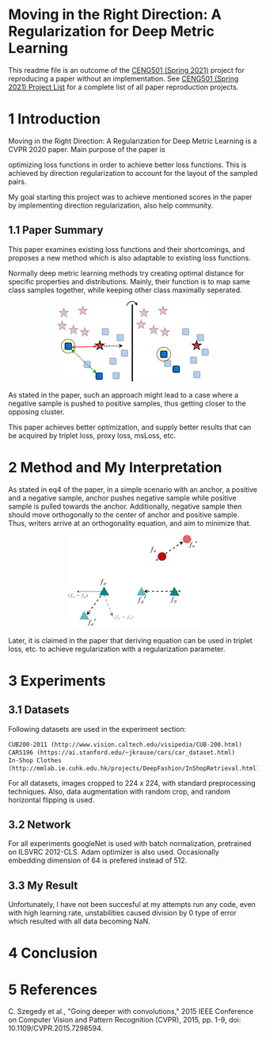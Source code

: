 # Moving in the Right Direction: A Regularization for Deep Metric Learning

This readme file is an outcome of the [CENG501 (Spring 2021)](http://kovan.ceng.metu.edu.tr/~sinan/DL/) project for reproducing a paper without an implementation. See [CENG501 (Spring 2021) Project List](https://github.com/sinankalkan/CENG501-Spring2021) for a complete list of all paper reproduction projects.

#  1 Introduction

Moving in the Right Direction: A Regularization for Deep Metric Learning is a CVPR 2020 paper. Main purpose of the paper is 

optimizing loss functions in order to achieve better loss functions. This is achieved by direction regularization to account for the layout of the sampled pairs.

My goal starting this project was to achieve mentioned scores in the paper by implementing direction regularization, also help community.

## 1.1 Paper Summary

This paper examines existing loss functions and their shortcomings, and proposes a new method which is also adaptable to existing loss functions.

Normally deep metric learning methods try creating optimal distance for specific properties and distributions. Mainly, their function is to map same class samples 
together, while keeping other class maximally seperated. 

<p align="center">
  <img src="1.png">
</p>
As stated in the paper, such an approach might lead to a case where a negative sample is pushed to positive samples, thus getting closer to the opposing cluster.

This paper achieves better optimization, and supply better results that can be acquired by triplet loss, proxy loss, msLoss, etc. 


# 2 Method and My Interpretation

As stated in eq4 of the paper,  in a simple scenario with an anchor, a positive and a negative sample, anchor pushes negative sample while positive sample is pulled towards the anchor.
Additionally, negative sample then should move orthogonally to the center of anchor and positive sample. Thus, writers arrive at an orthogonality equation, and aim to minimize that. 

<p align="center">
  <img src="2.png">
</p>

Later, it is claimed in the paper that deriving equation can be used in triplet loss, etc. to achieve regularization with a regularization parameter.


# 3 Experiments

## 3.1 Datasets

Following datasets are used in the experiment section:

    CUB200-2011 (http://www.vision.caltech.edu/visipedia/CUB-200.html)
    CARS196 (https://ai.stanford.edu/~jkrause/cars/car_dataset.html)
    In-Shop Clothes (http://mmlab.ie.cuhk.edu.hk/projects/DeepFashion/InShopRetrieval.html)

For all datasets, images cropped to 224 x 224, with standard preprocessing techniques. Also, data augmentation with random crop, and random horizontal flipping is used. 

## 3.2 Network

For all experiments googleNet is used with batch normalization, pretrained on ILSVRC 2012-CLS. Adam optimizer is also used. Occasionally embedding dimension of 64 is prefered instead of 512.

## 3.3 My Result

Unfortunately, I have not been succesful at my attempts run any code, even with high learning rate, unstabilities caused division by 0 type of error which resulted with all data becoming NaN.

# 4 Conclusion


# 5 References 

C. Szegedy et al., "Going deeper with convolutions," 2015 IEEE Conference on Computer Vision and Pattern Recognition (CVPR), 2015, pp. 1-9, doi: 10.1109/CVPR.2015.7298594.




